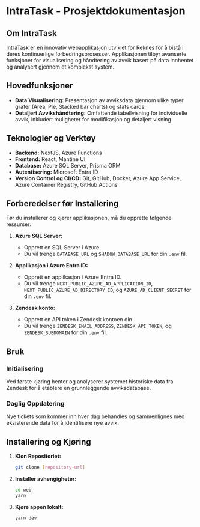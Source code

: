 # IntraTask - Prosjektdokumentasjon

## Om IntraTask

IntraTask er en innovativ webapplikasjon utviklet for Reknes for å bistå i deres kontinuerlige forbedringsprosesser. 
Applikasjonen tilbyr avanserte funksjoner for visualisering og håndtering av avvik basert på data innhentet og analysert gjennom et komplekst system.

## Hovedfunksjoner

- **Data Visualisering:** Presentasjon av avviksdata gjennom ulike typer grafer (Area, Pie, Stacked bar charts) og stats cards.
- **Detaljert Avvikshåndtering:** Omfattende tabellvisning for individuelle avvik, inkludert muligheter for modifikasjon og detaljert visning.

## Teknologier og Verktøy

- **Backend:** NextJS, Azure Functions
- **Frontend:** React, Mantine UI
- **Database:** Azure SQL Server, Prisma ORM
- **Autentisering:** Microsoft Entra ID
- **Version Control og CI/CD:** Git, GitHub, Docker, Azure App Service, Azure Container Registry, GitHub Actions

## Forberedelser før Installering

Før du installerer og kjører applikasjonen, må du opprette følgende ressurser:

1. **Azure SQL Server:**
   - Opprett en SQL Server i Azure.
   - Du vil trenge `DATABASE_URL` og `SHADOW_DATABASE_URL` for din `.env` fil.

2. **Applikasjon i Azure Entra ID:**
   - Opprett en applikasjon i Azure Entra ID.
   - Du vil trenge `NEXT_PUBLIC_AZURE_AD_APPLICATION_ID`, `NEXT_PUBLIC_AZURE_AD_DIRECTORY_ID`, og `AZURE_AD_CLIENT_SECRET` for din `.env` fil.
  
3. **Zendesk konto:**
   - Opprett en API token i Zendesk kontoen din
   - Du vil trenge `ZENDESK_EMAIL_ADDRESS`, `ZENDESK_API_TOKEN`, og `ZENDESK_SUBDOMAIN` for din `.env` fil.

## Bruk

### Initialisering

Ved første kjøring henter og analyserer systemet historiske data fra Zendesk for å etablere en grunnleggende avviksdatabase.

### Daglig Oppdatering

Nye tickets som kommer inn hver dag behandles og sammenlignes med eksisterende data for å identifisere nye avvik.

## Installering og Kjøring

1. **Klon Repositoriet:**
   ```bash
   git clone [repository-url]

2. **Installer avhengigheter:**
   ```bash
   cd web
   yarn

3. **Kjøre appen lokalt:**
   ```bash
   yarn dev

